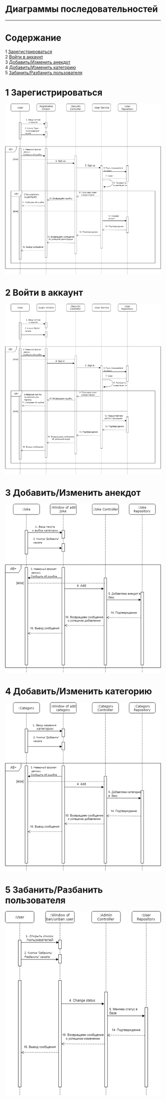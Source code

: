 # Диаграммы последовательностей
---

# Содержание
1 [Зарегистрироваться](#reg)  
2 [Войти в аккаунт](#login)  
3 [Добавить/Изменить анекдот](#add_joke)  
4 [Добавить/Изменить категорию](#add_category)  
5 [Забанить/Разбанить пользователя](#ban_user)

<a name="reg"/>

# 1 Зарегистрироваться
![Зарегистрироваться](https://github.com/graschik/ViewingJokes/blob/master/Docs/System%20project/Sequence/SignUpUML.png)

<a name="login"/>

# 2 Войти в аккаунт
![Войти в учётную записть](https://github.com/graschik/ViewingJokes/blob/master/Docs/System%20project/Sequence/SignInUML.png)

<a name="add_joke"/>

# 3 Добавить/Изменить анекдот
![Добавить/Изменить анекдот](https://github.com/graschik/ViewingJokes/blob/master/Docs/System%20project/Sequence/AddJoke.png)

<a name="add_category"/>

# 4 Добавить/Изменить категорию
![Добавить/Изменить категорию](https://github.com/graschik/ViewingJokes/blob/master/Docs/System%20project/Sequence/CategoryAdd.png)

<a name="ban_user"/>

# 5 Забанить/Разбанить пользователя
![Забанить/Разбанить пользователя](https://github.com/graschik/ViewingJokes/blob/master/Docs/System%20project/Sequence/BanUser.png)
